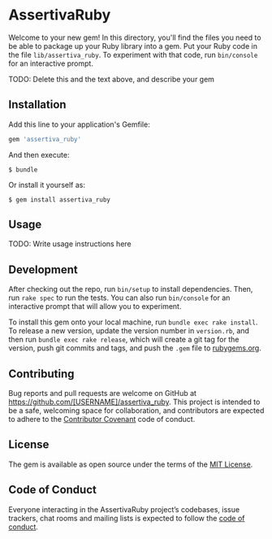 # AssertivaRuby

Welcome to your new gem! In this directory, you'll find the files you need to be able to package up your Ruby library into a gem. Put your Ruby code in the file `lib/assertiva_ruby`. To experiment with that code, run `bin/console` for an interactive prompt.

TODO: Delete this and the text above, and describe your gem

## Installation

Add this line to your application's Gemfile:

```ruby
gem 'assertiva_ruby'
```

And then execute:

    $ bundle

Or install it yourself as:

    $ gem install assertiva_ruby

## Usage

TODO: Write usage instructions here

## Development

After checking out the repo, run `bin/setup` to install dependencies. Then, run `rake spec` to run the tests. You can also run `bin/console` for an interactive prompt that will allow you to experiment.

To install this gem onto your local machine, run `bundle exec rake install`. To release a new version, update the version number in `version.rb`, and then run `bundle exec rake release`, which will create a git tag for the version, push git commits and tags, and push the `.gem` file to [rubygems.org](https://rubygems.org).

## Contributing

Bug reports and pull requests are welcome on GitHub at https://github.com/[USERNAME]/assertiva_ruby. This project is intended to be a safe, welcoming space for collaboration, and contributors are expected to adhere to the [Contributor Covenant](http://contributor-covenant.org) code of conduct.

## License

The gem is available as open source under the terms of the [MIT License](https://opensource.org/licenses/MIT).

## Code of Conduct

Everyone interacting in the AssertivaRuby project’s codebases, issue trackers, chat rooms and mailing lists is expected to follow the [code of conduct](https://github.com/[USERNAME]/assertiva_ruby/blob/master/CODE_OF_CONDUCT.md).
